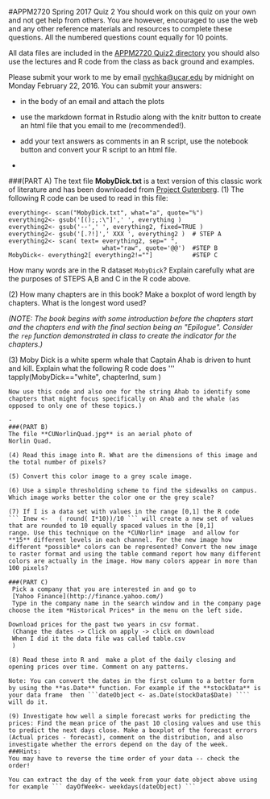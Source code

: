 #APPM2720  Spring 2017 Quiz 2
You should work on this quiz on your own and not 
get help from others. You are however, encouraged to use the web and any other reference materials and resources to complete these questions. All the numbered questions count equally for 10 points.  

All data files are included in the [APPM2720 Quiz2 directory](http://www.image.ucar.edu/~nychka/Temp/APPM2720/Quiz2) you should also use the lectures and  R code from the class as back ground and examples. 

Please submit your work to me by email <nychka@ucar.edu> by midnight  on Monday February 22, 2016. You can submit your answers:

-  in the body of an email and attach the plots 
-  use the markdown format in Rstudio along with the knitr button to create an html file that you email to me (recommended!). 
-  add your text answers as comments in an R script, use the notebook button and convert your R script to an html file.
  
-
###(PART A)
The text file  **MobyDick.txt** is a text version of this classic work of literature and has been downloaded from [Project Gutenberg](http://www.gutenberg.org).
(1) The following R code can be  used to read in this file:

```
everything<- scan("MobyDick.txt", what="a", quote="%")
everything2<- gsub('[();,:\"]',' ', everything )
everything2<- gsub('--',' ', everything2, fixed=TRUE )
everything2<- gsub('[.?!]',' XXX ', everything2 )  # STEP A
everything2<- scan( text= everything2, sep=" ",
                          what="raw", quote='@@')  #STEP B
MobyDick<- everything2[ everything2!=""]           #STEP C
```

How many  words are in the  R dataset ```MobyDick```?
Explain carefully what are the purposes of STEPS A,B  and C in the R code above. 

(2) How many chapters are in this book? Make a boxplot of word length by chapters. What is the longest word used? 

*(NOTE: The book begins with some introduction before the chapters start and the chapters end with the final section being an "Epilogue". Consider the  ```rep``` function demonstrated in class to create the indicator for the chapters.)* 

(3) Moby Dick is a white sperm whale that Captain Ahab is driven to hunt and kill. Explain what the  following R code  does
'''
tapply(MobyDick=="white", chapterInd, sum )
```
Now use this code and also one for the string Ahab to identify some chapters that might focus specifically on Ahab and the whale (as opposed to only one of these topics.)

-
###(PART B)
The file **CUNorlinQuad.jpg** is an aerial photo of
Norlin Quad.

(4) Read this image into R. What are the dimensions of this image and the total number of pixels?  

(5) Convert this color image to a grey scale image.

(6) Use a simple thresholding scheme to find the sidewalks on campus. Which image works better the color one or the grey scale?

(7) If I is a data set with values in the range [0,1] the R code 
``` Inew <-   ( round( I*10))/10 ``` will create a new set of values that are rounded to 10 equally spaced values in the [0,1]
range. Use this technique on the *CUNorlin* image  and allow for **15** different levels in each channel. For the new image how different *possible* colors can be represented? Convert the new image to raster format and using the table command report how many different colors are actually in the image. How many colors appear in more than 100 pixels?

###(PART C)
 Pick a company that you are interested in and go to 
 [Yahoo Finance](http://finance.yahoo.com/)
 Type in the company name in the search window and in the company page choose the item *Historical Prices* in the menu on the left side. 

Download prices for the past two years in csv format. 
 (Change the dates -> Click on apply -> click on download 
 When I did it the data file was called table.csv
 )

(8) Read these into R and  make a plot of the daily closing and opening prices over time. Comment on any patterns.

Note: You can convert the dates in the first column to a better form by using the **as.Date** function. For example if the **stockData** is your data frame  then ```dateObject <- as.Date(stockData$Date) ```` will do it.  

(9) Investigate how well a simple forecast works for predicting the prices: Find the mean price of the past 10 closing values and use this to predict the next days close. Make a boxplot of the forecast errors (Actual prices - forecast), comment on the distribution, and also investigate whether the errors depend on the day of the week. 
###Hints:
You may have to reverse the time order of your data -- check the order!

You can extract the day of the week from your date object above using for example ``` dayOfWeek<- weekdays(dateObject) ```



  







 

 